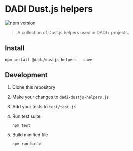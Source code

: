 # DADI Dust.js helpers

[![npm version](https://badge.fury.io/js/%40dadi%2Fdustjs-helpers.svg)](https://badge.fury.io/js/%40dadi%2Fdustjs-helpers)

> A collection of Dust.js helpers used in DADI+ projects.

## Install

```
npm install @dadi/dustjs-helpers --save
```

## Development

1. Clone this repository

2. Make your changes to `dadi-dustjs-helpers.js`

3. Add your tests to `test/test.js`

4. Run test suite

   ```
   npm test
   ```

5. Build minified file

   ```
   npm run build
   ```
